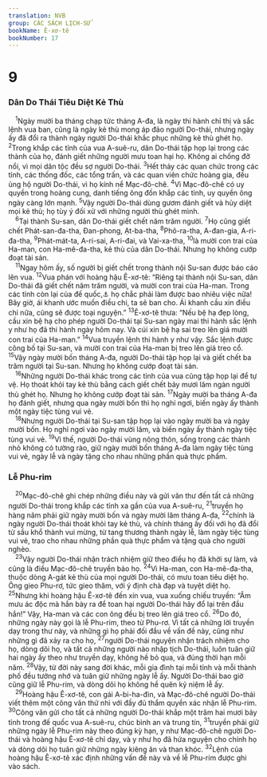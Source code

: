 ```yaml
---
translation: NVB
group: CÁC SÁCH LỊCH-SỬ
bookName: Ê-xơ-tê 
bookNumber: 17
---
```


<div class="title"><h1>9</h1><h3>Dân Do Thái Tiêu Diệt Kẻ Thù </h3></div>
<span class="verse et_9_1"> <sup>1</sup>Ngày mười ba tháng chạp tức tháng A-đa, là ngày thi hành chỉ thị và sắc lệnh vua ban, cũng là ngày kẻ thù mong áp đảo người Do-thái, nhưng ngày ấy đã đổi ra thành ngày người Do-thái khắc phục những kẻ thù ghét họ. </span>
<span class="verse et_9_2"><sup>2</sup>Trong khắp các tỉnh của vua A-suê-ru, dân Do-thái tập họp lại trong các thành của họ, đánh giết những người mưu toan hại họ. Không ai chống đỡ nổi, vì mọi dân tộc đều sợ người Do-thái. </span>
<span class="verse et_9_3"><sup>3</sup>Hết thảy các quan chức trong các tỉnh, các thống đốc, các tổng trấn, và các quan viên chức hoàng gia, đều ủng hộ người Do-thái, vì họ kính nể Mạc-đô-chê. </span>
<span class="verse et_9_4"><sup>4</sup>Vì Mạc-đô-chê có uy quyền trong hoàng cung, danh tiếng ông đồn khắp các tỉnh, uy quyền ông ngày càng lớn mạnh. </span>
<span class="verse et_9_5"><sup>5</sup>Vậy người Do-thái dùng gươm đánh giết và hủy diệt mọi kẻ thù; họ tùy ý đối xử với những người thù ghét mình. <br/></span>
<span class="verse et_9_6"> <sup>6</sup>Tại thành Su-san, dân Do-thái giết chết năm trăm người. </span>
<span class="verse et_9_7"><sup>7</sup>Họ cũng giết chết Phát-san-đa-tha, Đan-phong, Ạt-ba-tha, </span>
<span class="verse et_9_8"><sup>8</sup>Phô-ra-tha, A-đan-gia, A-ri-đa-tha, </span>
<span class="verse et_9_9"><sup>9</sup>Phát-mát-ta, A-ri-sai, A-ri-đai, và Vai-xa-tha, </span>
<span class="verse et_9_10"><sup>10</sup>là mười con trai của Ha-man, con Ha-mê-đa-tha, kẻ thù của dân Do-thái. Nhưng họ không cướp đoạt tài sản. <br/></span>
<span class="verse et_9_11"> <sup>11</sup>Ngay hôm ấy, số người bị giết chết trong thành nội Su-san được báo cáo lên vua. </span>
<span class="verse et_9_12"><sup>12</sup>Vua phán với hoàng hậu Ê-xơ-tê: “Riêng tại thành nội Su-san, dân Do-thái đã giết chết năm trăm người, và mười con trai của Ha-man. Trong các tỉnh còn lại của đế quốc,<a data-toggle="tooltip" data-placement="bottom" title="Nt: các tỉnh còn lại của vua">⚓</a> họ chắc phải làm được bao nhiêu việc nữa! Bây giờ, ái khanh ước muốn điều chi, ta sẽ ban cho. Ái khanh cầu xin điều chi nữa, cũng sẽ được toại nguyện.” </span>
<span class="verse et_9_13"><sup>13</sup>Ê-xơ-tê thưa: “Nếu bệ hạ đẹp lòng, cầu xin bệ hạ cho phép người Do-thái tại Su-san ngày mai thi hành sắc lệnh y như họ đã thi hành ngày hôm nay. Và cúi xin bệ hạ sai treo lên giá mười con trai của Ha-man.” </span>
<span class="verse et_9_14"><sup>14</sup>Vua truyền lệnh thi hành y như vậy. Sắc lệnh được công bố tại Su-san, và mười con trai của Ha-man bị treo lên giá treo cổ. </span>
<span class="verse et_9_15"><sup>15</sup>Vậy ngày mười bốn tháng A-đa, người Do-thái tập họp lại và giết chết ba trăm người tại Su-san. Nhưng họ không cướp đoạt tài sản. <br/></span>
<span class="verse et_9_16"> <sup>16</sup>Những người Do-thái khác trong các tỉnh của vua cũng tập họp lại để tự vệ. Họ thoát khỏi tay kẻ thù bằng cách giết chết bảy mươi lăm ngàn người thù ghét họ. Nhưng họ không cướp đoạt tài sản. </span>
<span class="verse et_9_17"><sup>17</sup>Ngày mười ba tháng A-đa họ đánh giết, nhưng qua ngày mười bốn thì họ nghỉ ngơi, biến ngày ấy thành một ngày tiệc tùng vui vẻ. <br/></span>
<span class="verse et_9_18"> <sup>18</sup>Nhưng người Do-thái tại Su-san tập họp lại vào ngày mười ba và ngày mười bốn. Họ nghỉ ngơi vào ngày mười lăm, và biến ngày ấy thành ngày tiệc tùng vui vẻ. </span>
<span class="verse et_9_19"><sup>19</sup>Vì thế, người Do-thái vùng nông thôn, sống trong các thành nhỏ không có tường rào, giữ ngày mười bốn tháng A-đa làm ngày tiệc tùng vui vẻ, ngày lễ và ngày tặng cho nhau những phần quà thực phẩm. <br/></span>
<div class="title"><h3>Lễ Phu-rim </h3></div>
<span class="verse et_9_20"> <sup>20</sup>Mạc-đô-chê ghi chép những điều này và gửi văn thư đến tất cả những người Do-thái trong khắp các tỉnh xa gần của vua A-suê-ru, </span>
<span class="verse et_9_21"><sup>21</sup>truyền họ hàng năm phải giữ ngày mười bốn và ngày mười lăm tháng A-đa, </span>
<span class="verse et_9_22"><sup>22</sup>chính là ngày người Do-thái thoát khỏi tay kẻ thù, và chính tháng ấy đối với họ đã đổi từ sầu khổ thành vui mừng, từ tang thương thành ngày lễ, làm ngày tiệc tùng vui vẻ, trao cho nhau những phần quà thực phẩm và tặng quà cho người nghèo. <br/></span>
<span class="verse et_9_23"> <sup>23</sup>Vậy người Do-thái nhận trách nhiệm giữ theo điều họ đã khởi sự làm, và cũng là điều Mạc-đô-chê truyền bảo họ. </span>
<span class="verse et_9_24"><sup>24</sup>Vì Ha-man, con Ha-mê-đa-tha, thuộc dòng A-gát kẻ thù của mọi người Do-thái, có mưu toan tiêu diệt họ. Ông gieo Phu-rơ, tức gieo thăm, với ý định chà đạp và tuyệt diệt họ. </span>
<span class="verse et_9_25"><sup>25</sup>Nhưng khi hoàng hậu Ê-xơ-tê đến xin vua, vua xuống chiếu truyền: “Âm mưu ác độc mà hắn bày ra để toan hại người Do-thái hãy đổ lại trên đầu hắn!” Vậy, Ha-man và các con ông đều bị treo lên giá treo cổ. </span>
<span class="verse et_9_26"><sup>26</sup>Do đó, những ngày này gọi là lễ Phu-rim, theo từ Phu-rơ. Vì tất cả những lời truyền dạy trong thư này, và những gì họ phải đối đầu về vấn đề này, cũng như những gì đã xảy ra cho họ, </span>
<span class="verse et_9_27"><sup>27</sup>người Do-thái nguyện nhận trách nhiệm cho họ, dòng dõi họ, và tất cả những người nào nhập tịch Do-thái, luôn tuân giữ hai ngày ấy theo như truyền dạy, không hề bỏ qua, và đúng thời hạn mỗi năm. </span>
<span class="verse et_9_28"><sup>28</sup>Vậy, từ đời này sang đời khác, mỗi gia đình tại mỗi tỉnh và mỗi thành phố đều tưởng nhớ và tuân giữ những ngày lễ ấy. Người Do-thái bao giờ cũng giữ lễ Phu-rim, và dòng dõi họ không hề quên kỷ niệm lễ ấy. <br/></span>
<span class="verse et_9_29"> <sup>29</sup>Hoàng hậu Ê-xơ-tê, con gái A-bi-ha-đin, và Mạc-đô-chê người Do-thái viết thêm một công văn thứ nhì với đầy đủ thẩm quyền xác nhận lễ Phu-rim. </span>
<span class="verse et_9_30"><sup>30</sup>Công văn gửi cho tất cả những người Do-thái khắp một trăm hai mươi bảy tỉnh trong đế quốc vua A-suê-ru, chúc bình an và trung tín, </span>
<span class="verse et_9_31"><sup>31</sup>truyền phải giữ những ngày lễ Phu-rim này theo đúng kỳ hạn, y như Mạc-đô-chê người Do-thái và hoàng hậu Ê-xơ-tê chỉ dạy, và y như họ đã hứa nguyện cho chính họ và dòng dõi họ tuân giữ những ngày kiêng ăn và than khóc. </span>
<span class="verse et_9_32"><sup>32</sup>Lệnh của hoàng hậu Ê-xơ-tê xác định những vấn đề này và về lễ Phu-rim được ghi vào sách. <br/></span>
